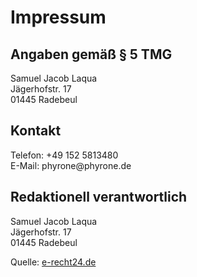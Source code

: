 # Impressum

<h2 class="">Angaben gem&auml;&szlig; &sect; 5 TMG</h2>
<p>
  Samuel Jacob Laqua<br />
  J&auml;gerhofstr. 17<br />
  01445 Radebeul
</p>

<h2>Kontakt</h2>
<p>
  Telefon: +49 152 5813480<br />
  E-Mail: phyrone@phyrone.de
</p>

<h2>Redaktionell verantwortlich</h2>
<p>
  Samuel Jacob Laqua<br />
  J&auml;gerhofstr. 17<br />
  01445 Radebeul
</p>

<p>Quelle: <a class="btn btn-link" href="https://www.e-recht24.de">e-recht24.de</a></p>